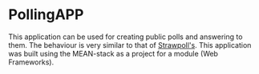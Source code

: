 # PollingAPP
This application can be used for creating public polls and answering to them.
The behaviour is very similar to that of [Strawpoll's](http://strawpoll.me).
This application was built using the MEAN-stack as a project for a module (Web Frameworks).
